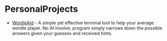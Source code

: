 # PersonalProjects

- [WordleAid](https://github.com/adam-langevin9/PersonalProjects/tree/main/WordleAid) - A simple yet effective terminal tool to help your average wordle player. No AI involve; program simply narrows down the possible answers given your guesses and received hints.
